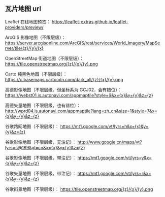 ## 瓦片地图 url

Leaflet 在线地图预览：
https://leaflet-extras.github.io/leaflet-providers/preview/

ArcGIS 影像地图（不限层级）：
https://server.arcgisonline.com/ArcGIS/rest/services/World_Imagery/MapServer/tile/{z}/{y}/{x}

OpenStreetMap 街道地图（不限层级）：
https://tile.openstreetmap.org/{z}/{x}/{y}.png

Carto 纯黑色地图（不限层级）：
https://c.basemaps.cartocdn.com/dark_all/{z}/{x}/{y}.png

高德影像地图（不限层级，但坐标系为 GCJ02，会有错位）：
https://webst01.is.autonavi.com/appmaptile?style=6&x={x}&y={y}&z={z}

高德矢量地图（不限层级，也有错位）：
http://wprd04.is.autonavi.com/appmaptile?lang=zh_cn&size=1&style=7&x={x}&y={y}&z={z}

谷歌路网地图（不限层级）：
https://mt1.google.com/vt/lyrs=h&x={x}&y={y}&z={z}

谷歌影像地图（不限层级，无注记）：
http://www.google.cn/maps/vt?lyrs=s@189&gl=cn&x={x}&y={y}&z={z}

谷歌影像地图（不限层级，带注记）：
https://mt1.google.com/vt/lyrs=y&x={x}&y={y}&z={z}

谷歌矢量地图（不限层级，带注记）：
https://mt1.google.com/vt/lyrs=r&x={x}&y={y}&z={z}

谷歌街景地图（不限层级）：
https://tile.openstreetmap.org/{z}/{x}/{y}.png
